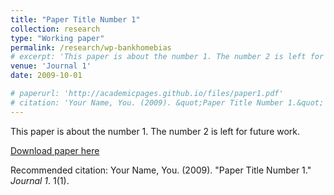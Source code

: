 ```yaml
---
title: "Paper Title Number 1"
collection: research
type: "Working paper"
permalink: /research/wp-bankhomebias
# excerpt: 'This paper is about the number 1. The number 2 is left for future work.'
venue: 'Journal 1'
date: 2009-10-01

# paperurl: 'http://academicpages.github.io/files/paper1.pdf'
# citation: 'Your Name, You. (2009). &quot;Paper Title Number 1.&quot; <i>Journal 1</i>. 1(1).'
---
```

This paper is about the number 1. The number 2 is left for future work.

[Download paper here](http://academicpages.github.io/files/paper1.pdf)

Recommended citation: Your Name, You. (2009). "Paper Title Number 1." <i>Journal 1</i>. 1(1).